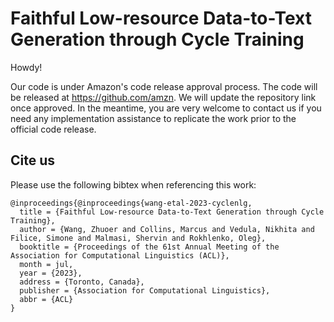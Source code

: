# Faithful Low-resource Data-to-Text Generation through Cycle Training

Howdy!

Our code is under Amazon's code release approval process. The code will be released at https://github.com/amzn. We will update the repository link once approved. In the meantime, you are very welcome to contact us if you need any implementation assistance to replicate the work prior to the official code release.

## Cite us
Please use the following bibtex when referencing this work:
```
@inproceedings{@inproceedings{wang-etal-2023-cyclenlg,
  title = {Faithful Low-resource Data-to-Text Generation through Cycle Training},
  author = {Wang, Zhuoer and Collins, Marcus and Vedula, Nikhita and Filice, Simone and Malmasi, Shervin and Rokhlenko, Oleg},
  booktitle = {Proceedings of the 61st Annual Meeting of the Association for Computational Linguistics (ACL)},
  month = jul,
  year = {2023},
  address = {Toronto, Canada},
  publisher = {Association for Computational Linguistics},
  abbr = {ACL}
}
```

